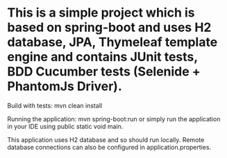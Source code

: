 # This is a simple project which is based on spring-boot and uses H2 database, JPA, Thymeleaf template engine and contains JUnit tests, BDD Cucumber tests (Selenide + PhantomJs Driver).

Build with tests: mvn clean install

Running the application: mvn spring-boot:run or simply run the application in your IDE using public static void main.

This application uses H2 database and so should run locally. Remote database connections can also be configured in application.properties.
